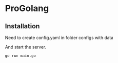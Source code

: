 # ProGolang

## Installation

Need to create config.yaml in folder configs with data

And start the server.

```sh
go run main.go
```
